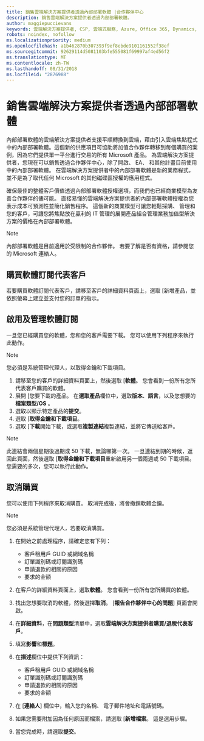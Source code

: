 ```yaml
---
title: 銷售雲端解決方案提供者透過內部部署軟體 |合作夥伴中心
description: 銷售雲端解決方案提供者透過內部部署軟體。
author: maggiepuccievans
keywords: 雲端解決方案提供者, CSP, 雲端式服務, Azure, Office 365, Dynamics, 雲端解決方案提供者合作夥伴, 過雲端解決方案提供者銷售, 直接合作夥伴, 間接雲端解決方案提供者合作夥伴, 間接雲端解決方案提供者經銷商, 直接雲端解決方案提供者, 間接雲端解決方案提供者, 直接模型, 間接模型, 間接經銷商, 間接提供者, 提供者, 散發者, 雲端解決方案提供者計畫
robots: noindex, nofollow
ms.localizationpriority: medium
ms.openlocfilehash: a1b462870b307393f9ef8ebde9101161552f38ef
ms.sourcegitcommit: 92629114d5081103bfe555081f69997af4ed56f2
ms.translationtype: MT
ms.contentlocale: zh-TW
ms.lasthandoff: 08/31/2018
ms.locfileid: "2876988"
---
```

# <a name="sell-on-premise-software-through-csp"></a>銷售雲端解決方案提供者透過內部部署軟體

內部部署軟體的雲端解決方案提供者支援平順轉換到雲端，藉由引入雲端焦點程式中的內部部署軟體。這個新的供應項目可協助將加值合作夥伴轉移到每個購買的案例，因為它們提供單一平台進行交易的所有 Microsoft 產品。 為雲端解決方案提供者，您現在可以銷售透過合作夥伴中心，除了開啟、 EA、 和其他計畫目前使用中的內部部署軟體。 在雲端解決方案提供者中的內部部署軟體是新的業務程式，並不是為了取代任何 Microsoft 的其他磁碟區授權的應用程式。 
 
確保最佳的整體客戶價值透過內部部署軟體授權選項，而我們也已經商業模型為友善合作夥伴的儘可能。 直接易懂的雲端解決方案提供者的內部部署軟體授權為您表示成本可預測性並簡化銷售程序。 這個新的商業模型可讓您輕鬆採購、 管理和您的客戶，可讓您將焦點放在贏利的 IT 管理的展開產品組合管理業務加值型解決方案的價格在內部部署軟體。 

>[!NOTE]
>內部部署軟體是目前適用於受限制的合作夥伴。 若要了解是否有資格，請參閱您的 Microsoft 連絡人。 


## <a name="buy-software-subscriptions-on-behalf-of-customers"></a>購買軟體訂閱代表客戶

若要購買軟體訂閱代表客戶，請移至客戶的詳細資料頁面上，選取 [新增產品，並依照螢幕上建立並支付您的訂單的指示。

## <a name="activate-and-manage-software-subscriptions"></a>啟用及管理軟體訂閱

一旦您已經購買您的軟體，您和您的客戶需要下載。 您可以使用下列程序來執行此動作。 

>[!NOTE]
>您必須是系統管理代理人，以取得金鑰和下載項目。 

1. 請移至您的客戶的詳細資料頁面上，然後選取 [**軟體**。 您會看到一份所有您所代表客戶購買的軟體。 
2.  展開 [您要下載的產品。 在**選取產品**欄位中，選取**版本**、**語言**，以及您想要的**檔案類型/OS** 。 
3.  選取以顯示特定產品的**提交**。 
4.  選取 [**取得金鑰和下載項目**。 
5.  選取 [**下載**開始下載，或選取**複製連結**複製連結，並將它傳送給客戶。 

>[!NOTE]
>此連結會兩個星期後過期或 50 下載，無論哪第一次。 一旦連結到期的時候，返回此頁面，然後選取 [**取得金鑰和下載項目**重新啟用另一個兩週或 50 下載項目。 您需要的多次，您可以執行此動作。 


## <a name="cancel-a-purchase"></a>取消購買
您可以使用下列程序來取消購買。 取消完成後，將會撤銷軟體金鑰。 

>[!NOTE]
>您必須是系統管理代理人，若要取消購買。 

1.  在開始之前處理程序，請確定您有下列： 
    -   客戶租用戶 GUID 或網域名稱
    -   訂單識別碼或訂閱識別碼
    -   申請退款的相關的原因
    -   要求的金額

2.  在客戶的詳細資料頁面上，選取**軟體**。 您會看到一份所有您所購買的軟體。 

3.  找出您想要取消的軟體，然後選擇**取消**。 [**報告合作夥伴中心的問題**\] 頁面會開啟。 

4.  在**詳細資料**，在**問題類型**清單中，選取**雲端解決方案提供者購買/退稅代表客戶**。

5.  填寫**影響**和**標題**。 

6.  在**描述**欄位中提供下列資訊： 
    -   客戶租用戶 GUID 或網域名稱
    -   訂單識別碼或訂閱識別碼
    -   申請退款的相關的原因
    -   要求的金額

7.  在 [**連絡人**] 欄位中，輸入您的名稱、 電子郵件地址和電話號碼。 

8.  如果您需要附加因為任何原因而檔案，請選取 [**新增檔案**。 這是選用步驟。 

9.  當您完成時，請選取**提交**。